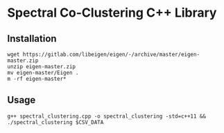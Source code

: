 # Spectral Co-Clustering C++ Library

## Installation
```
wget https://gitlab.com/libeigen/eigen/-/archive/master/eigen-master.zip
unzip eigen-master.zip
mv eigen-master/Eigen .
m -rf eigen-master*
```

## Usage
```
g++ spectral_clustering.cpp -o spectral_clustering -std=c++11 && ./spectral_clustering $CSV_DATA
```
